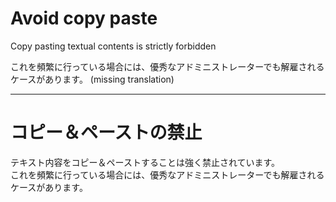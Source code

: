 Avoid copy paste
=================================================================
Copy pasting textual contents is strictly forbidden

これを頻繁に行っている場合には、優秀なアドミニストレーターでも解雇されるケースがあります。 (missing translation)

---------

コピー＆ペーストの禁止
=================================================================
テキスト内容をコピー＆ペーストすることは強く禁止されています。  
これを頻繁に行っている場合には、優秀なアドミニストレーターでも解雇されるケースがあります。
